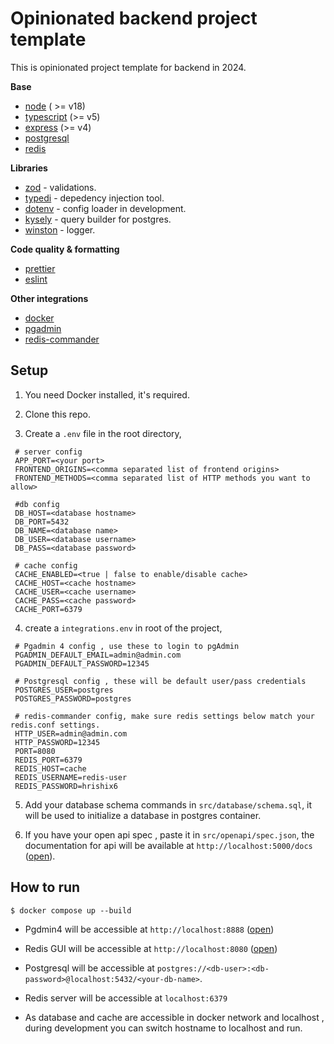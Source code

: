 # Opinionated backend project template

This is opinionated project template for backend in 2024.

**Base**

- [node](https://nodejs.org/en) ( >= v18)
- [typescript](https://www.typescriptlang.org/) (>= v5)
- [express](https://expressjs.com/) (>= v4)
- [postgresql](https://www.postgresql.org/)
- [redis](https://redis.io/)

**Libraries**

- [zod](https://github.com/colinhacks/zod) - validations.
- [typedi](https://github.com/typestack/typedi) - depedency injection tool.
- [dotenv](https://github.com/motdotla/dotenv) - config loader in development.
- [kysely](https://github.com/kysely-org/kysely) - query builder for postgres.
- [winston](https://github.com/winstonjs/winston) - logger.

**Code quality & formatting**

- [prettier](https://prettier.io/)
- [eslint](https://eslint.org/)

**Other integrations**

- [docker](https://docs.docker.com/)
- [pgadmin](https://www.pgadmin.org/)
- [redis-commander](https://www.npmjs.com/package/redis-commander)

## Setup

1. You need Docker installed, it's required.

2. Clone this repo.

3. Create a `.env` file in the root directory,

```env
 # server config
 APP_PORT=<your port>
 FRONTEND_ORIGINS=<comma separated list of frontend origins>
 FRONTEND_METHODS=<comma separated list of HTTP methods you want to allow>

 #db config
 DB_HOST=<database hostname>
 DB_PORT=5432
 DB_NAME=<database name>
 DB_USER=<database username>
 DB_PASS=<database password>

 # cache config
 CACHE_ENABLED=<true | false to enable/disable cache>
 CACHE_HOST=<cache hostname>
 CACHE_USER=<cache username>
 CACHE_PASS=<cache password>
 CACHE_PORT=6379
```

4. create a `integrations.env` in root of the project,

```env
 # Pgadmin 4 config , use these to login to pgAdmin
 PGADMIN_DEFAULT_EMAIL=admin@admin.com
 PGADMIN_DEFAULT_PASSWORD=12345

 # Postgresql config , these will be default user/pass credentials
 POSTGRES_USER=postgres
 POSTGRES_PASSWORD=postgres

 # redis-commander config, make sure redis settings below match your redis.conf settings.
 HTTP_USER=admin@admin.com
 HTTP_PASSWORD=12345
 PORT=8080
 REDIS_PORT=6379
 REDIS_HOST=cache
 REDIS_USERNAME=redis-user
 REDIS_PASSWORD=hrishix6
```

5. Add your database schema commands in `src/database/schema.sql`, it will be used to initialize a database in postgres container.

6. If you have your open api spec , paste it in `src/openapi/spec.json`, the documentation for api will be available at `http://localhost:5000/docs`
   ([open](http://localhost:5000/docs)).

## How to run

```shell
$ docker compose up --build
```

- Pgdmin4 will be accessible at `http://localhost:8888` ([open](http://localhost:8888))
- Redis GUI will be accessible at `http://localhost:8080` ([open](http://localhost:8080))
- Postgresql will be accessible at `postgres://<db-user>:<db-password>@localhost:5432/<your-db-name>`.
- Redis server will be accessible at `localhost:6379`

- As database and cache are accessible in docker network and localhost , during development you can switch hostname to localhost and run.

